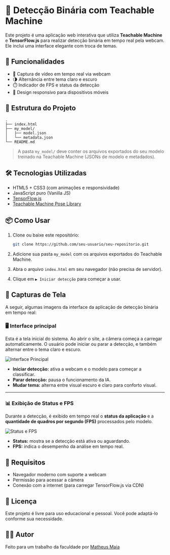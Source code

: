 # 🧠 Detecção Binária com Teachable Machine

Este projeto é uma aplicação web interativa que utiliza **Teachable Machine** e **TensorFlow.js** para realizar detecção binária em tempo real pela webcam. Ele inclui uma interface elegante com troca de temas.

## 🚀 Funcionalidades

- 🎥 Captura de vídeo em tempo real via webcam
- 🌗 Alternância entre tema claro e escuro
- ⏱️ Indicador de FPS e status da detecção
- 📱 Design responsivo para dispositivos móveis

## 📁 Estrutura do Projeto

```
.
├── index.html
├── my_model/
│   ├── model.json
│   └── metadata.json
└── README.md
```

> A pasta `my_model/` deve conter os arquivos exportados do seu modelo treinado na Teachable Machine (JSONs de modelo e metadados).

## 🛠️ Tecnologias Utilizadas

- HTML5 + CSS3 (com animações e responsividade)
- JavaScript puro (Vanilla JS)
- [TensorFlow.js](https://www.tensorflow.org/js)
- [Teachable Machine Pose Library](https://teachablemachine.withgoogle.com/train/pose)

## 📦 Como Usar

1. Clone ou baixe este repositório:
   ```bash
   git clone https://github.com/seu-usuario/seu-repositorio.git
   ```

2. Adicione sua pasta `my_model` com os arquivos exportados do Teachable Machine.

3. Abra o arquivo `index.html` em seu navegador (não precisa de servidor).

4. Clique em `▶️ Iniciar detecção` para começar a usar.

## 📸 Capturas de Tela

A seguir, algumas imagens da interface da aplicação de detecção binária em tempo real:

### 🖥️ Interface principal
Esta é a tela inicial do sistema. Ao abrir o site, a câmera começa a carregar automaticamente. O usuário pode iniciar ou parar a detecção, e também alternar entre o tema claro e escuro.

![Interface Principal](./.png)

- **Iniciar detecção:** ativa a webcam e o modelo para começar a classificar.
- **Parar detecção:** pausa o funcionamento da IA.
- **Mudar tema:** alterna entre visual escuro e claro para conforto visual.

---

### 📊 Exibição de Status e FPS
Durante a detecção, é exibido em tempo real o **status da aplicação** e a **quantidade de quadros por segundo (FPS)** processados pelo modelo.

![Status e FPS](./.png)

- **Status:** mostra se a detecção está ativa ou aguardando.
- **FPS:** indica o desempenho da análise em tempo real.


## 📌 Requisitos

- Navegador moderno com suporte a webcam
- Permissão para acessar a câmera
- Conexão com a internet (para carregar TensorFlow.js via CDN)

## 📄 Licença

Este projeto é livre para uso educacional e pessoal. Você pode adaptá-lo conforme sua necessidade.

## 🙋‍♂️ Autor

Feito para um trabalho da faculdade por [Matheus Maia](https://github.com/2910matheus)

